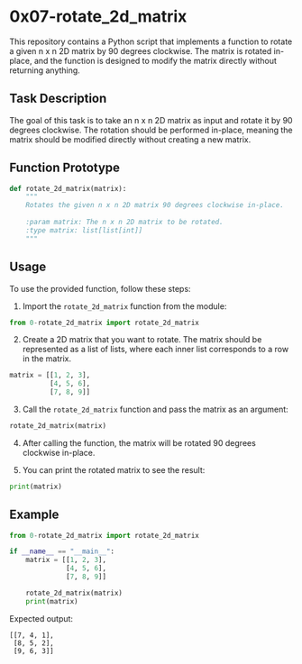 # 0x07-rotate_2d_matrix

This repository contains a Python script that implements a function to rotate a given n x n 2D matrix by 90 degrees clockwise. The matrix is rotated in-place, and the function is designed to modify the matrix directly without returning anything.

## Task Description

The goal of this task is to take an n x n 2D matrix as input and rotate it by 90 degrees clockwise. The rotation should be performed in-place, meaning the matrix should be modified directly without creating a new matrix.

## Function Prototype

```python
def rotate_2d_matrix(matrix):
    """
    Rotates the given n x n 2D matrix 90 degrees clockwise in-place.
    
    :param matrix: The n x n 2D matrix to be rotated.
    :type matrix: list[list[int]]
    """
```

## Usage

To use the provided function, follow these steps:

1. Import the `rotate_2d_matrix` function from the module:

```python
from 0-rotate_2d_matrix import rotate_2d_matrix
```

2. Create a 2D matrix that you want to rotate. The matrix should be represented as a list of lists, where each inner list corresponds to a row in the matrix.

```python
matrix = [[1, 2, 3],
          [4, 5, 6],
          [7, 8, 9]]
```

3. Call the `rotate_2d_matrix` function and pass the matrix as an argument:

```python
rotate_2d_matrix(matrix)
```

4. After calling the function, the matrix will be rotated 90 degrees clockwise in-place.

5. You can print the rotated matrix to see the result:

```python
print(matrix)
```

## Example

```python
from 0-rotate_2d_matrix import rotate_2d_matrix

if __name__ == "__main__":
    matrix = [[1, 2, 3],
              [4, 5, 6],
              [7, 8, 9]]

    rotate_2d_matrix(matrix)
    print(matrix)
```

Expected output:

```
[[7, 4, 1],
 [8, 5, 2],
 [9, 6, 3]]
```


